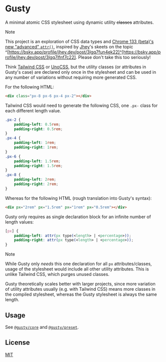 # Gusty

A minimal atomic CSS stylesheet using dynamic utility ~~classes~~ attributes.

> [!NOTE]
> This project is an exploration of CSS data types and [Chrome 133 (beta)'s new "advanced" `attr()`](https://developer.chrome.com/blog/advanced-attr), inspired by [Jhey](https://jhey.dev)'s skeets on the topic ^[https://bsky.app/profile/jhey.dev/post/3lgq7fun4ek22]^[https://bsky.app/profile/jhey.dev/post/3lgq7lfnf7c22]. Please don't take this too seriously!

Think [Tailwind CSS](https://tailwindcss.com/) or [UnoCSS](https://unocss.dev/), but the utility classes (or attributes in Gusty's case) are declared only once in the stylesheet and can be used in any number of variations without requiring more generated CSS.

For the following HTML:

```html
<div class="px-8 px-6 px-4 px-2"></div>
```

Tailwind CSS would need to generate the following CSS, one `.px-` class for each different length value.

```css
.px-2 {
	padding-left: 0.5rem;
	padding-right: 0.5rem;
}
.px-4 {
	padding-left: 1rem;
	padding-right: 1rem;
}
.px-6 {
	padding-left: 1.5rem;
	padding-right: 1.5rem;
}
.px-8 {
	padding-left: 2rem;
	padding-right: 2rem;
}
```

Whereas for the following HTML (rough translation into Gusty's syntax):

```html
<div px="2rem" px="1.5rem" px="1rem" px="0.5rem"></div>
```

Gusty only requires as single declaration block for an infinite number of length values:

```css
[px] {
	padding-left: attr(px type(<length> | <percentage>));
	padding-right: attr(px type(<length> | <percentage>));
}
```

> [!NOTE]
> While Gusty only _needs_ this one declaration for all `px` attributes/classes, usage of the stylesheet would include all other utility attributes. This is unlike Tailwind CSS, which purges unused classes.

Gusty theoretically scales better with larger projects, since more variation of utility attributes usually (e.g. with Tailwind CSS) means more classes in the compiled stylesheet, whereas the Gusty stylesheet is always the same length.

## Usage

See [`@gusty/core`](./packages/core/) and [`@gusty/preset`](./packages/preset/).

## License

[MIT](LICENSE)
